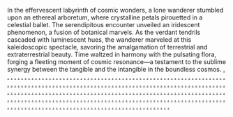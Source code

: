 In the effervescent labyrinth of cosmic wonders, a lone wanderer stumbled upon an ethereal arboretum, where crystalline petals pirouetted in a celestial ballet. The serendipitous encounter unveiled an iridescent phenomenon, a fusion of botanical marvels. As the verdant tendrils cascaded with luminescent hues, the wanderer marveled at this kaleidoscopic spectacle, savoring the amalgamation of terrestrial and extraterrestrial beauty. Time waltzed in harmony with the pulsating flora, forging a fleeting moment of cosmic resonance—a testament to the sublime synergy between the tangible and the intangible in the boundless cosmos.
<a href="https://fortredigitalaz.weebly.com/">.</a>
<a href="https://softscanmarketing6661.weebly.com/">.</a>
<a href="https://softscanmarketing6653.weebly.com/">.</a>
<a href="https://softscanmarketing6645.weebly.com/">.</a>
<a href="https://softscanmarketing6637.weebly.com/">.</a>
<a href="https://softscanmarketing6629.weebly.com/">.</a>
<a href="https://changedigitalsaz.weebly.com/">.</a>
<a href="https://softscanmarketing6704.weebly.com/">.</a>
<a href="https://softscanmarketing6696.weebly.com/">.</a>
<a href="https://softscanmarketing6688.weebly.com/">.</a>
<a href="https://softscanmarketing6680.weebly.com/">.</a>
<a href="https://softscanmarketing6672.weebly.com/">.</a>
<a href="https://magneticadvertisasa.weebly.com/">.</a>
<a href="https://softscanmarketing6697.weebly.com/">.</a>
<a href="https://softscanmarketing6689.weebly.com/">.</a>
<a href="https://softscanmarketing6681.weebly.com/">.</a>
<a href="https://softscanmarketing6673.weebly.com/">.</a>
<a href="https://softscanmarketing6665.weebly.com/">.</a>
<a href="https://shiftmarkeasa.weebly.com/">.</a>
<a href="https://softscanmarketing6737.weebly.com/">.</a>
<a href="https://softscanmarketing6736.weebly.com/">.</a>
<a href="https://softscanmarketing6721.weebly.com/">.</a>
<a href="https://softscanmarketing6713.weebly.com/">.</a>
<a href="https://softscanmarketing6708.weebly.com/">.</a>
<a href="https://operatorsmarkasa.weebly.com/">.</a>
<a href="https://softscanmarketing6701.weebly.com/">.</a>
<a href="https://softscanmarketing6691.weebly.com/">.</a>
<a href="https://softscanmarketing6683.weebly.com/">.</a>
<a href="https://softscanmarketing6675.weebly.com/">.</a>
<a href="https://softscanmarketing6667.weebly.com/">.</a>
<a href="https://marketingcapesds.weebly.com/">.</a>
<a href="https://softscanmarketing6739.weebly.com/">.</a>
<a href="https://softscanmarketing6733.weebly.com/">.</a>
<a href="https://softscanmarketing6723.weebly.com/">.</a>
<a href="https://softscanmarketing6714.weebly.com/">.</a>
<a href="https://softscanmarketing6707.weebly.com/">.</a>
<a href="https://hovermarkeasa.weebly.com/">.</a>
<a href="https://softscanmarketing6698.weebly.com/">.</a>
<a href="https://softscanmarketing6690.weebly.com/">.</a>
<a href="https://softscanmarketing6682.weebly.com/">.</a>
<a href="https://softscanmarketing6674.weebly.com/">.</a>
<a href="https://softscanmarketing6666.weebly.com/">.</a>
<a href="https://buildmarkesa.weebly.com/">.</a>
<a href="https://softscanmarketing6738.weebly.com/">.</a>
<a href="https://softscanmarketing6729.weebly.com/">.</a>
<a href="https://softscanmarketing6722.weebly.com/">.</a>
<a href="https://softscanmarketing6716.weebly.com/">.</a>
<a href="https://softscanmarketing6705.weebly.com/">.</a>
<a href="https://mentionadvertisasa.weebly.com/">.</a>
<a href="https://softscanmarketing6699.weebly.com/">.</a>
<a href="https://softscanmarketing6692.weebly.com/">.</a>
<a href="https://softscanmarketing6684.weebly.com/">.</a>
<a href="https://softscanmarketing6676.weebly.com/">.</a>
<a href="https://softscanmarketing6668.weebly.com/">.</a>
<a href="https://commandonlineasa.weebly.com/">.</a>
<a href="https://softscanmarketing6744.weebly.com/">.</a>
<a href="https://softscanmarketing6730.weebly.com/">.</a>
<a href="https://softscanmarketing6724.weebly.com/">.</a>
<a href="https://softscanmarketing6717.weebly.com/">.</a>
<a href="https://softscanmarketing6706.weebly.com/">.</a>
<a href="https://macroonlasa.weebly.com/">.</a>
<a href="https://softscanmarketing6777.weebly.com/">.</a>
<a href="https://softscanmarketing6771.weebly.com/">.</a>
<a href="https://softscanmarketing6768.weebly.com/">.</a>
<a href="https://softscanmarketing6753.weebly.com/">.</a>
<a href="https://softscanmarketing6745.weebly.com/">.</a>
<a href="https://agileadvertiasa.weebly.com/">.</a>
<a href="https://softscanmarketing6740.weebly.com/">.</a>
<a href="https://softscanmarketing6734.weebly.com/">.</a>
<a href="https://softscanmarketing6727.weebly.com/">.</a>
<a href="https://softscanmarketing6715.weebly.com/">.</a>
<a href="https://softscanmarketing6711.weebly.com/">.</a>
<a href="https://corpdigiasa.weebly.com/">.</a>
<a href="https://softscanmarketing6779.weebly.com/">.</a>
<a href="https://softscanmarketing6769.weebly.com/">.</a>
<a href="https://softscanmarketing6767.weebly.com/">.</a>
<a href="https://softscanmarketing6754.weebly.com/">.</a>
<a href="https://softscanmarketing6747.weebly.com/">.</a>
<a href="https://expanddigiasa.weebly.com/">.</a>
<a href="https://softscanmarketing6741.weebly.com/">.</a>
<a href="https://softscanmarketing6732.weebly.com/">.</a>
<a href="https://softscanmarketing6726.weebly.com/">.</a>
<a href="https://softscanmarketing6718.weebly.com/">.</a>
<a href="https://softscanmarketing6710.weebly.com/">.</a>
<a href="https://flightadvertiasa.weebly.com/">.</a>
<a href="https://softscanmarketing6778.weebly.com/">.</a>
<a href="https://softscanmarketing6770.weebly.com/">.</a>
<a href="https://softscanmarketing6761.weebly.com/">.</a>
<a href="https://softscanmarketing6757.weebly.com/">.</a>
<a href="https://softscanmarketing6746.weebly.com/">.</a>
<a href="https://aetonlasa.weebly.com/">.</a>
<a href="https://softscanmarketing6743.weebly.com/">.</a>
<a href="https://softscanmarketing6735.weebly.com/">.</a>
<a href="https://softscanmarketing6728.weebly.com/">.</a>
<a href="https://softscanmarketing6719.weebly.com/">.</a>
<a href="https://softscanmarketing6712.weebly.com/">.</a>
<a href="https://shoutmarketiasa.weebly.com/">.</a>
<a href="https://softscanmarketing6780.weebly.com/">.</a>
<a href="https://softscanmarketing6772.weebly.com/">.</a>
<a href="https://softscanmarketing6762.weebly.com/">.</a>
<a href="https://softscanmarketing6755.weebly.com/">.</a>
<a href="https://softscanmarketing6748.weebly.com/">.</a>
<a href="https://nomadonliasa.weebly.com/">.</a>
<a href="https://softscanmarketing6781.weebly.com/">.</a>
<a href="https://softscanmarketing6773.weebly.com/">.</a>
<a href="https://softscanmarketing6763.weebly.com/">.</a>
<a href="https://softscanmarketing6756.weebly.com/">.</a>
<a href="https://softscanmarketing6752.weebly.com/">.</a>
<a href="https://rebootmarketasa.weebly.com/">.</a>
<a href="https://softscanmarketing6817.weebly.com/">.</a>
<a href="https://softscanmarketing6809.weebly.com/">.</a>
<a href="https://softscanmarketing6801.weebly.com/">.</a>
<a href="https://softscanmarketing6794.weebly.com/">.</a>
<a href="https://softscanmarketing6785.weebly.com/">.</a>
<a href="https://personamarketasa.weebly.com/">.</a>
<a href="https://softscanmarketing6783.weebly.com/">.</a>
<a href="https://softscanmarketing6775.weebly.com/">.</a>
<a href="https://softscanmarketing6765.weebly.com/">.</a>
<a href="https://softscanmarketing6759.weebly.com/">.</a>
<a href="https://softscanmarketing6750.weebly.com/">.</a>
<a href="https://discoveronlasa.weebly.com/">.</a>
<a href="https://softscanmarketing6818.weebly.com/">.</a>
<a href="https://softscanmarketing6810.weebly.com/">.</a>
<a href="https://softscanmarketing6804.weebly.com/">.</a>
<a href="https://softscanmarketing6795.weebly.com/">.</a>
<a href="https://softscanmarketing6787.weebly.com/">.</a>
<a href="https://instantmarketasa.weebly.com/">.</a>
<a href="https://softscanmarketing6782.weebly.com/">.</a>
<a href="https://softscanmarketing6774.weebly.com/">.</a>
<a href="https://softscanmarketing6764.weebly.com/">.</a>
<a href="https://softscanmarketing6758.weebly.com/">.</a>
<a href="https://softscanmarketing6749.weebly.com/">.</a>
<a href="https://onlinenetiasa.weebly.com/">.</a>
<a href="https://softscanmarketing6822.weebly.com/">.</a>
<a href="https://softscanmarketing6811.weebly.com/">.</a>
<a href="https://softscanmarketing6802.weebly.com/">.</a>
<a href="https://softscanmarketing6793.weebly.com/">.</a>
<a href="https://softscanmarketing6786.weebly.com/">.</a>
<a href="https://minotaurmarkeasa.weebly.com/">.</a>
<a href="https://softscanmarketing6784.weebly.com/">.</a>
<a href="https://softscanmarketing6776.weebly.com/">.</a>
<a href="https://softscanmarketing6766.weebly.com/">.</a>
<a href="https://softscanmarketing6760.weebly.com/">.</a>
<a href="https://softscanmarketing6751.weebly.com/">.</a>
<a href="https://incubatormarketasa.weebly.com/">.</a>
<a href="https://softscanmarketing6821.weebly.com/">.</a>
<a href="https://softscanmarketing6812.weebly.com/">.</a>
<a href="https://softscanmarketing6803.weebly.com/">.</a>
<a href="https://softscanmarketing6796.weebly.com/">.</a>
<a href="https://softscanmarketing6788.weebly.com/">.</a>
<a href="https://meshhousemarketing.weebly.com/">.</a>
<a href="https://softscanmarketing6863.weebly.com/">.</a>
<a href="https://softscanmarketing6854.weebly.com/">.</a>
<a href="https://softscanmarketing6845.weebly.com/">.</a>
<a href="https://softscanmarketing6838.weebly.com/">.</a>
<a href="https://softscanmarketing6831.weebly.com/">.</a>
<a href="https://optimizeworksmarketing.weebly.com/">.</a>
<a href="https://softscanmarketing6900.weebly.com/">.</a>
<a href="https://softscanmarketing6892.weebly.com/">.</a>
<a href="https://softscanmarketing6884.weebly.com/">.</a>
<a href="https://softscanmarketing6876.weebly.com/">.</a>
<a href="https://softscanmarketing6868.weebly.com/">.</a>
<a href="https://growthmostmarketing.weebly.com/">.</a>
<a href="https://softscanmarketing6898.weebly.com/">.</a>
<a href="https://softscanmarketing6890.weebly.com/">.</a>
<a href="https://softscanmarketing6882.weebly.com/">.</a>
<a href="https://softscanmarketing6874.weebly.com/">.</a>
<a href="https://softscanmarketing6866.weebly.com/">.</a>
<a href="https://wizicianmarketing.weebly.com/">.</a>
<a href="https://softscanmarketing6903.weebly.com/">.</a>
<a href="https://softscanmarketing6895.weebly.com/">.</a>
<a href="https://softscanmarketing6887.weebly.com/">.</a>
<a href="https://softscanmarketing6879.weebly.com/">.</a>
<a href="https://softscanmarketing6870.weebly.com/">.</a>
<a href="https://audiencedashmarketing.weebly.com/">.</a>
<a href="https://softscanmarketing6897.weebly.com/">.</a>
<a href="https://softscanmarketing6889.weebly.com/">.</a>
<a href="https://softscanmarketing6881.weebly.com/">.</a>
<a href="https://softscanmarketing6873.weebly.com/">.</a>
<a href="https://softscanmarketing6865.weebly.com/">.</a>
<a href="https://boostmostmarketing.weebly.com/">.</a>
<a href="https://softscanmarketing6902.weebly.com/">.</a>
<a href="https://softscanmarketing6894.weebly.com/">.</a>
<a href="https://softscanmarketing6886.weebly.com/">.</a>
<a href="https://softscanmarketing6878.weebly.com/">.</a>
<a href="https://softscanmarketing6871.weebly.com/">.</a>
<a href="https://b2bvaluesmarketing.weebly.com/">.</a>
<a href="https://softscanmarketing6864.weebly.com/">.</a>
<a href="https://softscanmarketing6856.weebly.com/">.</a>
<a href="https://softscanmarketing6846.weebly.com/">.</a>
<a href="https://softscanmarketing6839.weebly.com/">.</a>
<a href="https://softscanmarketing6832.weebly.com/">.</a>
<a href="https://droidsnapmarketing.weebly.com/">.</a>
<a href="https://softscanmarketing6901.weebly.com/">.</a>
<a href="https://softscanmarketing6893.weebly.com/">.</a>
<a href="https://softscanmarketing6885.weebly.com/">.</a>
<a href="https://softscanmarketing6877.weebly.com/">.</a>
<a href="https://softscanmarketing6869.weebly.com/">.</a>
<a href="https://boxestypemarketing.weebly.com/">.</a>
<a href="https://softscanmarketing6899.weebly.com/">.</a>
<a href="https://softscanmarketing6891.weebly.com/">.</a>
<a href="https://softscanmarketing6883.weebly.com/">.</a>
<a href="https://softscanmarketing6875.weebly.com/">.</a>
<a href="https://softscanmarketing6867.weebly.com/">.</a>
<a href="https://targetspacemarketing.weebly.com/">.</a>
<a href="https://softscanmarketing6904.weebly.com/">.</a>
<a href="https://softscanmarketing6896.weebly.com/">.</a>
<a href="https://softscanmarketing6888.weebly.com/">.</a>
<a href="https://softscanmarketing6880.weebly.com/">.</a>
<a href="https://softscanmarketing6872.weebly.com/">.</a>
<a href="https://enginefocusmarketing.weebly.com/">.</a>
<a href="https://cryptlevelmarketing.weebly.com/">.</a>
<a href="https://wareprojectmarketing.weebly.com/">.</a>
<a href="https://promotesyncmarketing.weebly.com/">.</a>
<a href="https://adoffermarketing.weebly.com/">.</a>
<a href="https://droidstripemarketing.weebly.com/">.</a>
<a href="https://targetmarkmarketing.weebly.com/">.</a>
<a href="https://chipatlasmarketing.weebly.com/">.</a>
<a href="https://zenppcmarketing.weebly.com/">.</a>
<a href="https://enginecapsulemarketing.weebly.com/">.</a>
<a href="https://informaticsshipmarketingz.weebly.com/">.</a>
<a href="https://nibblegrammarketing.weebly.com/">.</a>
<a href="https://scalemedmarketing.weebly.com/">.</a>
<a href="https://expertsscoutmarketing.weebly.com/">.</a>
<a href="https://nibblegedmarketing.weebly.com/">.</a>
<a href="https://vectortrademarketing.weebly.com/">.</a>
<a href="https://prwaymarketing.weebly.com/">.</a>
<a href="https://gearsprintmarketing.weebly.com/">.</a>
<a href="https://cryptismmarketing.weebly.com/">.</a>
<a href="https://informaticsitemsmarketing.weebly.com/">.</a>
<a href="https://bytegedmarketing.weebly.com/">.</a>
<a href="https://gocampaignmarketing.weebly.com/">.</a>
<a href="https://bitbarnmarketing.weebly.com/">.</a>
<a href="https://technologymakermarketing.weebly.com/">.</a>
<a href="https://warezsnapmarketing.weebly.com/">.</a>
<a href="https://warerisemarketing.weebly.com/">.</a>
<a href="https://byteworkshopmarketing.weebly.com/">.</a>
<a href="https://meshfuelmarketing.weebly.com/">.</a>
<a href="https://labsstripemarketing.weebly.com/">.</a>
<a href="https://dataensmarketing.weebly.com/">.</a>
<a href="https://leadadvertisinge.weebly.com/">.</a>
<a href="https://softscanmarketing6937.weebly.com/">.</a>
<a href="https://softscanmarketing6931.weebly.com/">.</a>
<a href="https://softscanmarketing6923.weebly.com/">.</a>
<a href="https://softscanmarketing6913.weebly.com/">.</a>
<a href="https://softscanmarketing6905.weebly.com/">.</a>
<a href="https://methodmarketinge.weebly.com/">.</a>
<a href="https://softscanmarketing6942.weebly.com/">.</a>
<a href="https://softscanmarketing6933.weebly.com/">.</a>
<a href="https://softscanmarketing6926.weebly.com/">.</a>
<a href="https://softscanmarketing6917.weebly.com/">.</a>
<a href="https://softscanmarketing6910.weebly.com/">.</a>
<a href="https://spireadvertisinge.weebly.com/">.</a>
<a href="https://softscanmarketing6939.weebly.com/">.</a>
<a href="https://softscanmarketing6930.weebly.com/">.</a>
<a href="https://softscanmarketing6924.weebly.com/">.</a>
<a href="https://softscanmarketing6916.weebly.com/">.</a>
<a href="https://softscanmarketing6908.weebly.com/">.</a>
<a href="https://providermarketinge.weebly.com/">.</a>
<a href="https://softscanmarketing6983.weebly.com/">.</a>
<a href="https://softscanmarketing6974.weebly.com/">.</a>
<a href="https://softscanmarketing6966.weebly.com/">.</a>
<a href="https://softscanmarketing6960.weebly.com/">.</a>
<a href="https://softscanmarketing6952.weebly.com/">.</a>
<a href="https://motiondigitalse.weebly.com/">.</a>
<a href="https://softscanmarketing6940.weebly.com/">.</a>
<a href="https://softscanmarketing6936.weebly.com/">.</a>
<a href="https://softscanmarketing6922.weebly.com/">.</a>
<a href="https://softscanmarketing6915.weebly.com/">.</a>
<a href="https://softscanmarketing6907.weebly.com/">.</a>
<a href="https://fireballmarketinge.weebly.com/">.</a>
<a href="https://softscanmarketing6944df.weebly.com/">.</a>
<a href="https://softscanmarketing6935.weebly.com/">.</a>
<a href="https://softscanmarketing6928.weebly.com/">.</a>
<a href="https://softscanmarketing6920.weebly.com/">.</a>
<a href="https://softscanmarketing6912.weebly.com/">.</a>
<a href="https://searchadvertisinge.weebly.com/">.</a>
<a href="https://softscanmarketing6938.weebly.com/">.</a>
<a href="https://softscanmarketing6929.weebly.com/">.</a>
<a href="https://softscanmarketing6921.weebly.com/">.</a>
<a href="https://softscanmarketing6914.weebly.com/">.</a>
<a href="https://softscanmarketing6906.weebly.com/">.</a>
<a href="https://segmentmarketinge.weebly.com/">.</a>
<a href="https://softscanmarketing6944g.weebly.com/">.</a>
<a href="https://softscanmarketing6934.weebly.com/">.</a>
<a href="https://softscanmarketing6927.weebly.com/">.</a>
<a href="https://softscanmarketing6919.weebly.com/">.</a>
<a href="https://softscanmarketing6911.weebly.com/">.</a>
<a href="https://deliverdigitale.weebly.com/">.</a>
<a href="https://softscanmarketing6941.weebly.com/">.</a>
<a href="https://softscanmarketing6932.weebly.com/">.</a>
<a href="https://softscanmarketing6925.weebly.com/">.</a>
<a href="https://softscanmarketing6918.weebly.com/">.</a>
<a href="https://softscanmarketing6909.weebly.com/">.</a>
<a href="https://tridentadvertisinge.weebly.com/">.</a>
<a href="https://softscanmarketing6984.weebly.com/">.</a>
<a href="https://softscanmarketing6975.weebly.com/">.</a>
<a href="https://softscanmarketing6965.weebly.com/">.</a>
<a href="https://softscanmarketing6959.weebly.com/">.</a>
<a href="https://softscanmarketing6951.weebly.com/">.</a>
